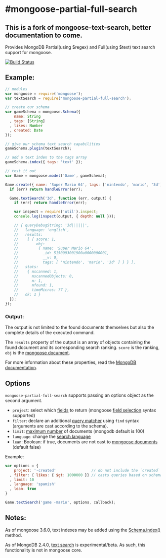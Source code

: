#mongoose-partial-full-search
======================

## This is a fork of mongoose-text-search, better documentation to come.
Provides MongoDB Partial(using $regex) and Full(using $text) text search support for mongoose.

[![Build Status](https://travis-ci.org/aheckmann/mongoose-partial-full-search.png?branch=master)](https://travis-ci.org/aheckmann/mongoose-partial-full-search)

## Example:

```js
// modules
var mongoose = require('mongoose');
var textSearch = require('mongoose-partial-full-search');

// create our schema
var gameSchema = mongoose.Schema({
    name: String
  , tags: [String]
  , likes: Number
  , created: Date
});

// give our schema text search capabilities
gameSchema.plugin(textSearch);

// add a text index to the tags array
gameSchema.index({ tags: 'text' });

// test it out
var Game = mongoose.model('Game', gameSchema);

Game.create({ name: 'Super Mario 64', tags: ['nintendo', 'mario', '3d'] }, function (err) {
  if (err) return handleError(err);

  Game.textSearch('3d', function (err, output) {
    if (err) return handleError(err);

    var inspect = require('util').inspect;
    console.log(inspect(output, { depth: null }));

    // { queryDebugString: '3d||||||',
    //   language: 'english',
    //   results:
    //    [ { score: 1,
    //        obj:
    //         { name: 'Super Mario 64',
    //           _id: 5150993001900a0000000001,
    //           __v: 0,
    //           tags: [ 'nintendo', 'mario', '3d' ] } } ],
    //   stats:
    //    { nscanned: 1,
    //      nscannedObjects: 0,
    //      n: 1,
    //      nfound: 1,
    //      timeMicros: 77 },
    //   ok: 1 }
  });
});
```

### Output:

The output is not limited to the found documents themselves but also the complete details of the executed command.

The `results` property of the output is an array of objects containing the found document and its corresponding search ranking. `score` is the ranking, `obj` is the [mongoose document](http://mongoosejs.com/docs/documents.html).

For more information about these properties, read the [MongoDB documentation](http://docs.mongodb.org/manual/reference/text-search/#text-search-output).

## Options

`mongoose-partial-full-search` supports passing an options object as the second argument.

- `project`: select which [fields](http://docs.mongodb.org/manual/reference/command/text/) to return (mongoose [field selection](http://mongoosejs.com/docs/api.html#query_Query-select) syntax supported)
- `filter`: declare an additional [query matcher](http://docs.mongodb.org/manual/reference/command/text/) using `find` syntax (arguments are cast according to the schema).
- `limit`: [maximum number](http://docs.mongodb.org/manual/reference/command/text/) of documents (mongodb default is 100)
- `language`: change the [search language](http://docs.mongodb.org/manual/reference/command/text/)
- `lean`: Boolean: if true, documents are not cast to [mongoose documents](http://mongoosejs.com/docs/documents.html) (default false)

Example:

```js
var options = {
    project: '-created'                // do not include the `created` property
  , filter: { likes: { $gt: 1000000 }} // casts queries based on schema
  , limit: 10
  , language: 'spanish'
  , lean: true
}

Game.textSearch('game -mario', options, callback);
```

## Notes:

As of mongoose 3.6.0, text indexes may be added using the [Schema.index()](http://mongoosejs.com/docs/api.html#schema_Schema-index) method.

As of MongoDB 2.4.0, [text search](http://docs.mongodb.org/manual/applications/text-search/) is experimental/beta. As such, this functionality is not in mongoose core.
